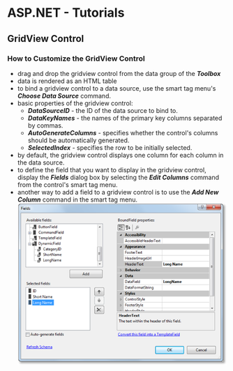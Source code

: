 # ASP.NET - Tutorials


## GridView Control

### How to Customize the GridView Control
- drag and drop the gridview control from the data group of the ***Toolbox***
- data is rendered as an HTML table
- to bind a gridview control to a data source, use the smart tag menu's ***Choose Data Source*** command.
- basic properties of the gridview control:
  - ***DataSourceID*** - the ID of the data source to bind to.
  - ***DataKeyNames*** - the names of the primary key columns separated by commas.
  - ***AutoGenerateColumns*** - specifies whether the control's columns should be automatically generated.
  - ***SelectedIndex*** - specifies the row to be initially selected.
- by default, the gridview control displays one column for each column in the data source.
- to define the field that you want to display in the gridview control, display the ***Fields*** dialog box by selecting the ***Edit Columns*** command from the control's smart tag menu. 
- another way to add a field to a gridview control is to use the ***Add New Column*** command in the smart tag menu.
![GridView Fields](images/gridviewImg1.png)




